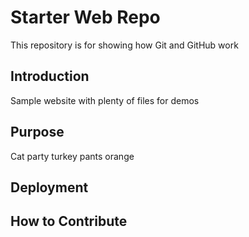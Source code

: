# Starter Web Repo

This repository is for showing how Git and GitHub work

## Introduction

Sample website with plenty of files for demos

## Purpose

Cat party turkey pants orange

## Deployment

## How to Contribute